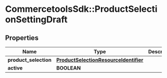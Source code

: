 # CommercetoolsSdk::ProductSelectionSettingDraft

## Properties
Name | Type | Description | Notes
------------ | ------------- | ------------- | -------------
**product_selection** | [**ProductSelectionResourceIdentifier**](ProductSelectionResourceIdentifier.md) |  | [optional] 
**active** | **BOOLEAN** |  | [optional] 

